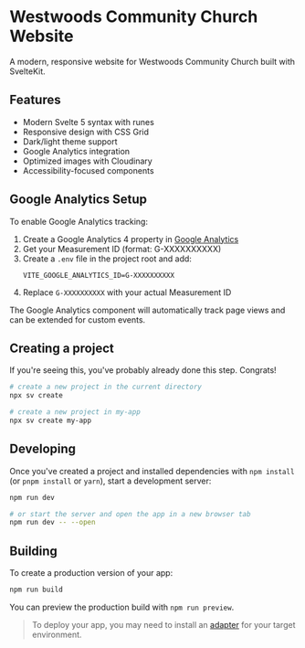 # Westwoods Community Church Website

A modern, responsive website for Westwoods Community Church built with SvelteKit.

## Features

- Modern Svelte 5 syntax with runes
- Responsive design with CSS Grid
- Dark/light theme support
- Google Analytics integration
- Optimized images with Cloudinary
- Accessibility-focused components

## Google Analytics Setup

To enable Google Analytics tracking:

1. Create a Google Analytics 4 property in [Google Analytics](https://analytics.google.com/)
2. Get your Measurement ID (format: G-XXXXXXXXXX)
3. Create a `.env` file in the project root and add:
   ```
   VITE_GOOGLE_ANALYTICS_ID=G-XXXXXXXXXX
   ```
4. Replace `G-XXXXXXXXXX` with your actual Measurement ID

The Google Analytics component will automatically track page views and can be extended for custom events.

## Creating a project

If you're seeing this, you've probably already done this step. Congrats!

```bash
# create a new project in the current directory
npx sv create

# create a new project in my-app
npx sv create my-app
```

## Developing

Once you've created a project and installed dependencies with `npm install` (or `pnpm install` or `yarn`), start a development server:

```bash
npm run dev

# or start the server and open the app in a new browser tab
npm run dev -- --open
```

## Building

To create a production version of your app:

```bash
npm run build
```

You can preview the production build with `npm run preview`.

> To deploy your app, you may need to install an [adapter](https://svelte.dev/docs/kit/adapters) for your target environment.
